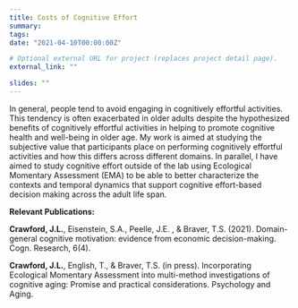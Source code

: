 ```yaml
---
title: Costs of Cognitive Effort
summary: 
tags:
date: "2021-04-10T00:00:00Z"

# Optional external URL for project (replaces project detail page).
external_link: ""

slides: ""
---
```


In general, people tend to avoid engaging in cognitively effortful activities. This tendency is often exacerbated in older adults despite the hypothesized benefits of cognitively effortful activities in helping to promote cognitive health and well-being in older age. My work is aimed at studying the subjective value that participants place on performing cognitively effortful activities and how this differs across different domains. In parallel, I have aimed to study cognitive effort outside of the lab using Ecological Momentary Assessment (EMA) to be able to better characterize the contexts and temporal dynamics that support cognitive effort-based decision making across the adult life span.

**Relevant Publications:**

**Crawford, J.L.**, Eisenstein, S.A., Peelle, J.E. , & Braver, T.S. (2021). Domain-general cognitive motivation: 
evidence from economic decision-making. Cogn. Research, 6(4). 

**Crawford, J.L.**, English, T., & Braver, T.S. (in press). Incorporating Ecological Momentary Assessment into multi-method
investigations of cognitive aging: Promise and practical considerations. Psychology and Aging.
